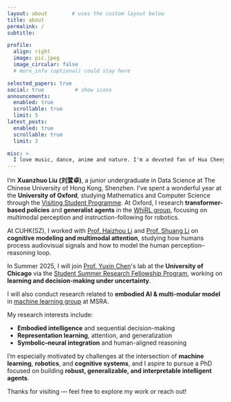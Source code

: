 ```yaml
---
layout: about        # uses the custom layout below
title: about
permalink: /
subtitle:

profile:
  align: right
  image: pic.jpeg
  image_circular: false
  # more_info (optional) could stay here

selected_papers: true
social: true          # show icons
announcements:
  enabled: true
  scrollable: true
  limit: 5
latest_posts:
  enabled: true
  scrollable: true
  limit: 3

misc: >
  I love music, dance, anime and nature. I'm a devoted fan of Hua Chenyu, whose songs have been a constant source of warmth and inspiration. Thanks to my mother’s encouragement, I’ve practiced piano and Chinese classical dance for over 15 years. I also love <a href="https://users.ox.ac.uk/~climbing/Home.html">mountaineering</a> and I'm currently learning Korean in my free time.
---
```


I’m **Xuanzhuo Liu (刘萱卓)**, a junior undergraduate in Data Science at The Chinese University of Hong Kong, Shenzhen. I've spent a wonderful year at the **University of Oxford**, studying Mathematics and Computer Science through the [Visiting Student Programme](https://www.st-hildas.ox.ac.uk/news/st-hildas-visiting-student-programme). At Oxford, I research **transformer-based policies** and **generalist agents** in the [WhiRL group](http://whirl.cs.ox.ac.uk/), focusing on multimodal perception and instruction-following for robotics.

At CUHK(SZ), I worked with [Prof. Haizhou Li](https://www.colips.org/~eleliha/) and [Prof. Shuang Li](https://shuangli01.github.io/) on **cognitive modeling and multimodal attention**, studying how humans process audiovisual signals and how to model the human perception–reasoning loop.

In Summer 2025, I will join [Prof. Yuxin Chen](https://yuxinchen.org/)'s lab at the **University of Chicago** via the [Student Summer Research Fellowship Program](https://computerscience.uchicago.edu/academics/undergraduate/summer-research/student-summer-research-fellowship-program/), working on **learning and decision-making under uncertainty**.

I will also conduct research related to **embodied AI & multi-modular model** in [machine learning group](https://www.microsoft.com/en-us/research/group/machine-learning-research-group/) at MSRA.

My research interests include:
- **Embodied intelligence** and sequential decision-making  
- **Representation learning**, attention, and generalization  
- **Symbolic–neural integration** and human-aligned reasoning  

I’m especially motivated by challenges at the intersection of **machine learning**, **robotics**, and **cognitive systems**, and I aspire to pursue a PhD focused on building **robust, generalizable, and interpretable intelligent agents**.

Thanks for visiting — feel free to explore my work or reach out!